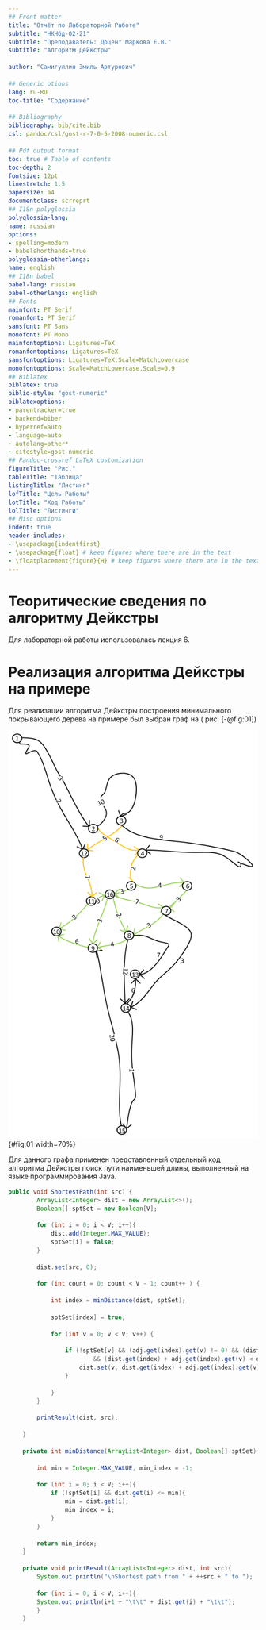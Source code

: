 ```yaml
---
## Front matter
title: "Отчёт по Лабораторной Работе"
subtitle: "НКНбд-02-21"
subtitle: "Преподаватель: Доцент Маркова Е.В."
subtitle: "Алгоритм Дейкстры"

author: "Самигуллин Эмиль Артурович"

## Generic otions
lang: ru-RU
toc-title: "Содержание"

## Bibliography
bibliography: bib/cite.bib
csl: pandoc/csl/gost-r-7-0-5-2008-numeric.csl

## Pdf output format
toc: true # Table of contents
toc-depth: 2
fontsize: 12pt
linestretch: 1.5
papersize: a4
documentclass: scrreprt
## I18n polyglossia
polyglossia-lang:
name: russian
options:
- spelling=modern
- babelshorthands=true
polyglossia-otherlangs:
name: english
## I18n babel
babel-lang: russian
babel-otherlangs: english
## Fonts
mainfont: PT Serif
romanfont: PT Serif
sansfont: PT Sans
monofont: PT Mono
mainfontoptions: Ligatures=TeX
romanfontoptions: Ligatures=TeX
sansfontoptions: Ligatures=TeX,Scale=MatchLowercase
monofontoptions: Scale=MatchLowercase,Scale=0.9
## Biblatex
biblatex: true
biblio-style: "gost-numeric"
biblatexoptions:
- parentracker=true
- backend=biber
- hyperref=auto
- language=auto
- autolang=other*
- citestyle=gost-numeric
## Pandoc-crossref LaTeX customization
figureTitle: "Рис."
tableTitle: "Таблица"
listingTitle: "Листинг"
lofTitle: "Цель Работы"
lotTitle: "Ход Работы"
lolTitle: "Листинги"
## Misc options
indent: true
header-includes:
- \usepackage{indentfirst}
- \usepackage{float} # keep figures where there are in the text
- \floatplacement{figure}{H} # keep figures where there are in the text
--- 
```


# Теоритические сведения по алгоритму Дейкстры

Для лабораторной работы использовалась лекция 6.

# Реализация алгоритма Дейкстры на примере

Для реализации алгоритма Дейкстры построения минимального покрывающего дерева на примере был выбран граф на ( рис. [-@fig:01])

![Исходный граф](img/graph.png){#fig:01 width=70%}

Для данного графа применен представленный отдельный код алгоритма Дейкстры поиск пути наименьшей длины, выполненный на языке программирования Java.

```java
public void ShortestPath(int src) {
        ArrayList<Integer> dist = new ArrayList<>();
        Boolean[] sptSet = new Boolean[V];

        for (int i = 0; i < V; i++){
            dist.add(Integer.MAX_VALUE);
            sptSet[i] = false;
        }

        dist.set(src, 0);

        for (int count = 0; count < V - 1; count++ ) {

            int index = minDistance(dist, sptSet);

            sptSet[index] = true;

            for (int v = 0; v < V; v++) {

                if (!sptSet[v] && (adj.get(index).get(v) != 0) && (dist.get(index) != Integer.MAX_VALUE)
                        && (dist.get(index) + adj.get(index).get(v) < dist.get(v))){
                    dist.set(v, dist.get(index) + adj.get(index).get(v));
                }

            }
        }

        printResult(dist, src);

    }

    private int minDistance(ArrayList<Integer> dist, Boolean[] sptSet){

        int min = Integer.MAX_VALUE, min_index = -1;

        for (int i = 0; i < V; i++){
            if (!sptSet[i] && dist.get(i) <= min){
                min = dist.get(i);
                min_index = i;
            }
        }

        return min_index;
    }
    
    private void printResult(ArrayList<Integer> dist, int src){
        System.out.println("\nShortest path from " + ++src + " to ");
        
        for (int i = 0; i < V; i++){
        System.out.println(i+1 + "\t\t" + dist.get(i) + "\t\t");
        }
    }
```

